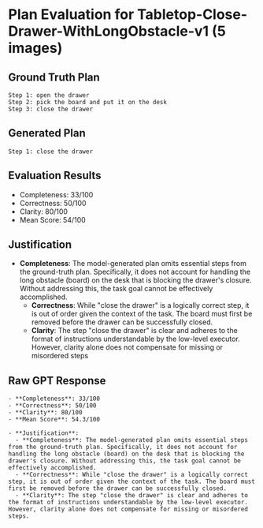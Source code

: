 # Plan Evaluation for Tabletop-Close-Drawer-WithLongObstacle-v1 (5 images)

## Ground Truth Plan
```
Step 1: open the drawer
Step 2: pick the board and put it on the desk
Step 3: close the drawer
```

## Generated Plan
```
Step 1: close the drawer
```

## Evaluation Results
- Completeness: 33/100
- Correctness: 50/100
- Clarity: 80/100
- Mean Score: 54/100

## Justification
- **Completeness**: The model-generated plan omits essential steps from the ground-truth plan. Specifically, it does not account for handling the long obstacle (board) on the desk that is blocking the drawer's closure. Without addressing this, the task goal cannot be effectively accomplished.  
  - **Correctness**: While "close the drawer" is a logically correct step, it is out of order given the context of the task. The board must first be removed before the drawer can be successfully closed.  
  - **Clarity**: The step "close the drawer" is clear and adheres to the format of instructions understandable by the low-level executor. However, clarity alone does not compensate for missing or misordered steps

## Raw GPT Response
```
- **Completeness**: 33/100  
- **Correctness**: 50/100  
- **Clarity**: 80/100  
- **Mean Score**: 54.3/100  

- **Justification**:  
  - **Completeness**: The model-generated plan omits essential steps from the ground-truth plan. Specifically, it does not account for handling the long obstacle (board) on the desk that is blocking the drawer's closure. Without addressing this, the task goal cannot be effectively accomplished.  
  - **Correctness**: While "close the drawer" is a logically correct step, it is out of order given the context of the task. The board must first be removed before the drawer can be successfully closed.  
  - **Clarity**: The step "close the drawer" is clear and adheres to the format of instructions understandable by the low-level executor. However, clarity alone does not compensate for missing or misordered steps.  
```
